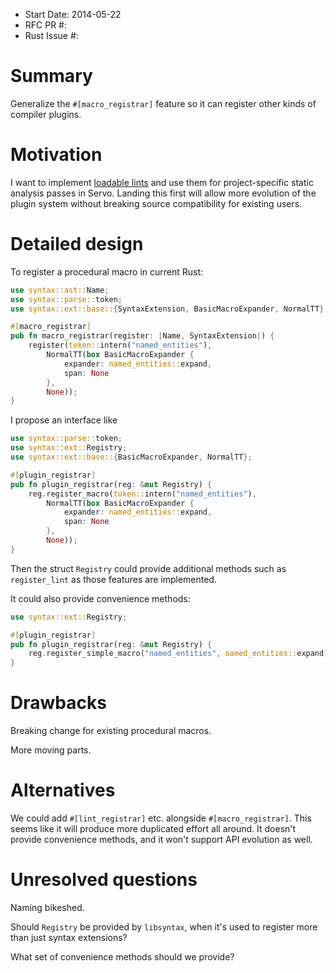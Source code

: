 - Start Date: 2014-05-22
- RFC PR #:
- Rust Issue #:

# Summary

Generalize the `#[macro_registrar]` feature so it can register other kinds of compiler plugins.

# Motivation

I want to implement [loadable lints](https://github.com/mozilla/rust/issues/14067) and use them for project-specific static analysis passes in Servo.  Landing this first will allow more evolution of the plugin system without breaking source compatibility for existing users.

# Detailed design

To register a procedural macro in current Rust:

~~~ .rs
use syntax::ast::Name;
use syntax::parse::token;
use syntax::ext::base::{SyntaxExtension, BasicMacroExpander, NormalTT};

#[macro_registrar]
pub fn macro_registrar(register: |Name, SyntaxExtension|) {
    register(token::intern("named_entities"),
        NormalTT(box BasicMacroExpander {
            expander: named_entities::expand,
            span: None
        },
        None));
}
~~~

I propose an interface like

~~~ .rs
use syntax::parse::token;
use syntax::ext::Registry;
use syntax::ext::base::{BasicMacroExpander, NormalTT};

#[plugin_registrar]
pub fn plugin_registrar(reg: &mut Registry) {
    reg.register_macro(token::intern("named_entities"),
        NormalTT(box BasicMacroExpander {
            expander: named_entities::expand,
            span: None
        },
        None));
}
~~~

Then the struct `Registry` could provide additional methods such as `register_lint` as those features are implemented.

It could also provide convenience methods:

~~~ .rs
use syntax::ext::Registry;

#[plugin_registrar]
pub fn plugin_registrar(reg: &mut Registry) {
    reg.register_simple_macro("named_entities", named_entities::expand);
}
~~~

# Drawbacks

Breaking change for existing procedural macros.

More moving parts.

# Alternatives

We could add `#[lint_registrar]` etc. alongside `#[macro_registrar]`.  This seems like it will produce more duplicated effort all around.  It doesn't provide convenience methods, and it won't support API evolution as well.

# Unresolved questions

Naming bikeshed.

Should `Registry` be provided by `libsyntax`, when it's used to register more than just syntax extensions?

What set of convenience methods should we provide?
